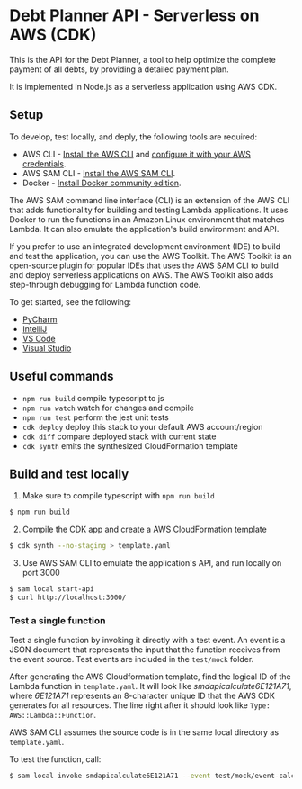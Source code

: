 # Debt Planner API - Serverless on AWS (CDK)

This is the API for the Debt Planner, a tool to help optimize the complete payment of all debts, by providing a detailed payment plan.

It is implemented in Node.js as a serverless application using AWS CDK.

## Setup

To develop, test locally, and deply, the following tools are required:

* AWS CLI - [Install the AWS CLI](https://docs.aws.amazon.com/cli/latest/userguide/cli-chap-install.html) and [configure it with your AWS credentials](https://docs.aws.amazon.com/cli/latest/userguide/cli-chap-configure.html).
* AWS SAM CLI - [Install the AWS SAM CLI](https://docs.aws.amazon.com/serverless-application-model/latest/developerguide/serverless-sam-cli-install.html).
* Docker - [Install Docker community edition](https://hub.docker.com/search/?type=edition&offering=community).

The AWS SAM command line interface (CLI) is an extension of the AWS CLI that adds functionality for building and testing Lambda applications. It uses Docker to run the functions in an Amazon Linux environment that matches Lambda. It can also emulate the application's build environment and API.

If you prefer to use an integrated development environment (IDE) to build and test the application, you can use the AWS Toolkit.
The AWS Toolkit is an open-source plugin for popular IDEs that uses the AWS SAM CLI to build and deploy serverless applications on AWS. The AWS Toolkit also adds step-through debugging for Lambda function code.

To get started, see the following:

* [PyCharm](https://docs.aws.amazon.com/toolkit-for-jetbrains/latest/userguide/welcome.html)
* [IntelliJ](https://docs.aws.amazon.com/toolkit-for-jetbrains/latest/userguide/welcome.html)
* [VS Code](https://docs.aws.amazon.com/toolkit-for-vscode/latest/userguide/welcome.html)
* [Visual Studio](https://docs.aws.amazon.com/toolkit-for-visual-studio/latest/user-guide/welcome.html)

## Useful commands

* `npm run build`   compile typescript to js
* `npm run watch`   watch for changes and compile
* `npm run test`    perform the jest unit tests
* `cdk deploy`      deploy this stack to your default AWS account/region
* `cdk diff`        compare deployed stack with current state
* `cdk synth`       emits the synthesized CloudFormation template

## Build and test locally

1. Make sure to compile typescript with `npm run build`

```bash
$ npm run build
```

2. Compile the CDK app and create a AWS CloudFormation template

```bash
$ cdk synth --no-staging > template.yaml
```

3. Use AWS SAM CLI to emulate the application's API, and run locally on port 3000

```bash
$ sam local start-api
$ curl http://localhost:3000/
```

### Test a single function

Test a single function by invoking it directly with a test event. An event is a JSON document that represents the input that the function receives from the event source. Test events are included in the `test/mock` folder.

After generating the AWS Cloudformation template, find the logical ID of the Lambda function in `template.yaml`. It will look like *smdapicalculate6E121A71*, where *6E121A71* represents an 8-character unique ID that the AWS CDK generates for all resources. The line right after it should look like `Type: AWS::Lambda::Function`.

AWS SAM CLI assumes the source code is in the same local directory as `template.yaml`.

To test the function, call:

```bash
$ sam local invoke smdapicalculate6E121A71 --event test/mock/event-calculate.json
```